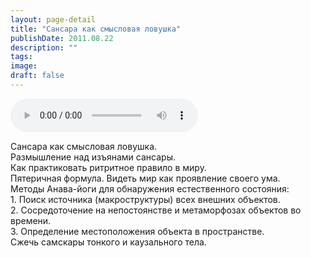 ```yaml
---
layout: page-detail
title: "Сансара как смысловая ловушка"
publishDate: 2011.08.22
description: ""
tags:
image:
draft: false
---
```


<audio title="2011.08.22 - Сансара как смысловая ловушка.mp3" src="/upload/iblock/021/021b66b361827e06764a302ddc90bd96.mp3" controls=""></audio>

 Сансара как смысловая ловушка.  
 Размышление над изъянами сансары.  
 Как практиковать ритритное правило в миру.  
 Пятеричная формула. Видеть мир как проявление своего ума.  
 Методы Анава-йоги для обнаружения естественного состояния:  
 1\. Поиск источника (макроструктуры) всех внешних объектов.  
 2\. Сосредоточение на непостоянстве и метаморфозах объектов во времени.  
 3\. Определение местоположения объекта в пространстве.  
 Сжечь самскары тонкого и каузального тела.  

  
